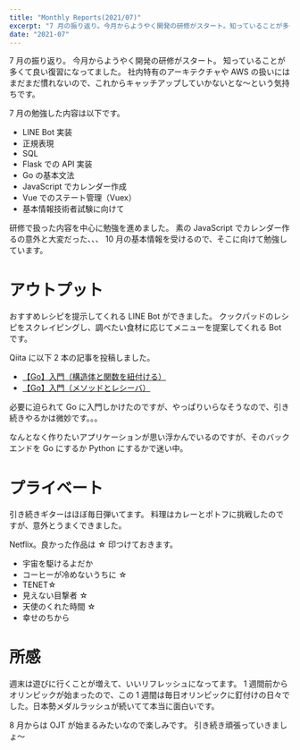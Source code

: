 ```yaml
---
title: "Monthly Reports(2021/07)"
excerpt: "7 月の振り返り。今月からようやく開発の研修がスタート。知っていることが多くて良い復習になってました。"
date: "2021-07"
---
```


7 月の振り返り。
今月からようやく開発の研修がスタート。
知っていることが多くて良い復習になってました。
社内特有のアーキテクチャや AWS の扱いにはまだまだ慣れないので、これからキャッチアップしていかないとな〜という気持ちです。

7 月の勉強した内容は以下です。

- LINE Bot 実装
- 正規表現
- SQL
- Flask での API 実装
- Go の基本文法
- JavaScript でカレンダー作成
- Vue でのステート管理（Vuex）
- 基本情報技術者試験に向けて

研修で扱った内容を中心に勉強を進めました。
素の JavaScript でカレンダー作るの意外と大変だった、、、
10 月の基本情報を受けるので、そこに向けて勉強しています。

# アウトプット

おすすめレシピを提示してくれる LINE Bot ができました。
クックパッドのレシピをスクレイピングし、調べたい食材に応じてメニューを提案してくれる Bot です。

Qiita に以下 2 本の記事を投稿しました。

- [【Go】入門（構造体と関数を紐付ける）](https://qiita.com/Kazuhiro_Mimaki/items/700f2910fa4e5f5c1512)
- [【Go】入門（メソッドとレシーバ）](https://qiita.com/Kazuhiro_Mimaki/items/8a4536385167f25e8b9a)

必要に迫られて Go に入門しかけたのですが、やっぱりいらなそうなので、引き続きやるかは微妙です。。。

なんとなく作りたいアプリケーションが思い浮かんでいるのですが、そのバックエンドを Go にするか Python にするかで迷い中。

# プライベート

引き続きギターはほぼ毎日弾いてます。
料理はカレーとポトフに挑戦したのですが、意外とうまくできました。

Netflix。良かった作品は ☆ 印つけておきます。

- 宇宙を駆けるよだか
- コーヒーが冷めないうちに ☆
- TENET☆
- 見えない目撃者 ☆
- 天使のくれた時間 ☆
- 幸せのちから

# 所感

週末は遊びに行くことが増えて、いいリフレッシュになってます。
1 週間前からオリンピックが始まったので、この 1 週間は毎日オリンピックに釘付けの日々でした。日本勢メダルラッシュが続いてて本当に面白いです。

8 月からは OJT が始まるみたいなので楽しみです。
引き続き頑張っていきましょ〜
